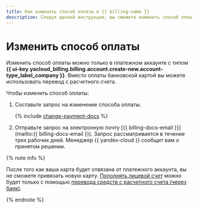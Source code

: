 ```yaml
---
title: Как изменить способ оплаты в {{ billing-name }}
description: Следуя данной инструкции, вы сможете изменить способ оплаты в {{ billing-name }}.
---
```


# Изменить способ оплаты

Изменить способ оплаты можно только в платежном аккаунте с типом **{{ ui-key.yacloud_billing.billing.account.create-new.account-type_label_company }}**. Вместо оплаты банковской картой вы можете использовать перевод с расчетного счета.

Чтобы изменить способ оплаты:

1. Составьте запрос на изменение способа оплаты.

   {% include [change-payment-docs](../_includes/change-payment-docs.md) %}

1. Отправьте запрос на электронную почту [{{ billing-docs-email }}](mailto:{{ billing-docs-email }}). Запрос рассматривается в течение трех рабочих дней. Менеджер {{ yandex-cloud }} сообщит вам о принятом решении.

{% note info %}

После того как ваша карта будет отвязана от платежного аккаунта, вы не сможете привязать новую карту. [Пополнять лицевой счет](../operations/pay-the-bill.md) можно будет только с помощью [перевода средств с расчетного счета (через банк)](../payment/payment-methods-business.md).

{% endnote %}
